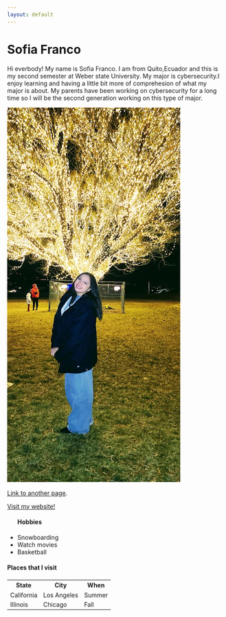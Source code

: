 ```yaml
---
layout: default
---
```


<h1>Sofia Franco</h1>
<p>Hi everbody! My name is Sofia Franco. I am from Quito,Ecuador and this is my second semester at Weber state University. My major is cybersecurity.I enjoy learning and having a little bit more of comprehesion of what my major is about. My parents have been working on cybersecurity for a long time so I will be the second generation working on this type of major.</p>

 ![2003][def]

[def]: assets/img/2003.jpg



[Link to another page](./another-page.html).

<a href="https://sofi1805.github.io/cs-1030-hadzik-classroom-cs1030_website-CS1030_website/">Visit my website!</a>

<ul> 
<h4> Hobbies </h4>
<li>Snowboarding</li>
<li>Watch movies</li>
<li>Basketball</li>
</ul>

<table>

  <tr>
   <h4>Places that I visit<h4>
   <th>State</th>
   <th>City</th>
   <th>When</th>
  </tr>

  <tr>
    <td>California</td>
    <td>Los Angeles</td>
    <td>Summer</td>
  </tr>

  <tr>
    <td> Illinois</td>
    <td>Chicago</td>
    <td>Fall</td>
  </tr>

</table>







 


 